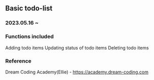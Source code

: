 ## Basic todo-list

### 2023.05.16 ~

### Functions included

Adding todo items
Updating status of todo items
Deleting todo items

### Reference

Dream Coding Academy(Ellie) - https://academy.dream-coding.com
